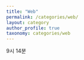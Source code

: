 ```yaml
---
title: "Web"
permalink: /categories/web/
layout: category
author_profile: true
taxonomy: categories/web
---
```


9시 14분

